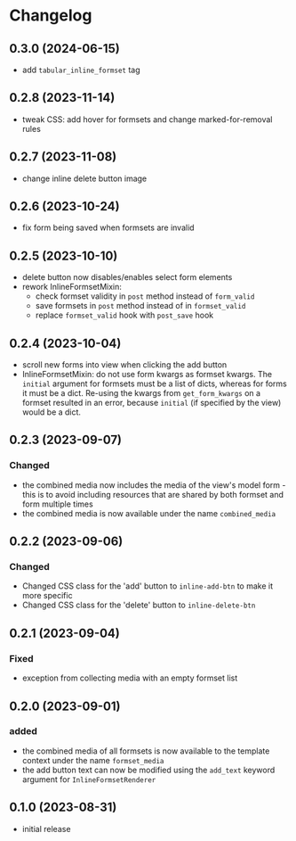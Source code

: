 # Changelog

## 0.3.0 (2024-06-15)

- add `tabular_inline_formset` tag

## 0.2.8 (2023-11-14)

- tweak CSS: add hover for formsets and change marked-for-removal rules

## 0.2.7 (2023-11-08)

- change inline delete button image

## 0.2.6 (2023-10-24)

- fix form being saved when formsets are invalid

## 0.2.5 (2023-10-10)

- delete button now disables/enables select form elements
- rework InlineFormsetMixin:
    - check formset validity in `post` method instead of `form_valid`
    - save formsets in `post` method instead of in `formset_valid`
    - replace `formset_valid` hook with `post_save` hook

## 0.2.4 (2023-10-04)

- scroll new forms into view when clicking the add button
- InlineFormsetMixin: do not use form kwargs as formset kwargs.
  The `initial` argument for formsets must be a list of dicts, whereas for forms it must be a dict. Re-using the kwargs
  from `get_form_kwargs` on a formset
  resulted in an error, because `initial` (if specified by the view) would be a dict.

## 0.2.3 (2023-09-07)

### Changed

- the combined media now includes the media of the view's model form - this is to avoid
  including resources that are shared by both formset and form multiple times
- the combined media is now available under the name `combined_media`

## 0.2.2 (2023-09-06)

### Changed

- Changed CSS class for the 'add' button to `inline-add-btn` to make it more specific
- Changed CSS class for the 'delete' button to `inline-delete-btn`

## 0.2.1 (2023-09-04)

### Fixed

- exception from collecting media with an empty formset list

## 0.2.0 (2023-09-01)

### added

- the combined media of all formsets is now available to the template context under the name `formset_media`
- the add button text can now be modified using the `add_text` keyword argument for `InlineFormsetRenderer`

## 0.1.0 (2023-08-31)

- initial release